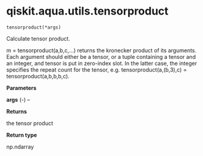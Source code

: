 <span id="qiskit-aqua-utils-tensorproduct" />

# qiskit.aqua.utils.tensorproduct

<span id="undefined" />

`tensorproduct(*args)`

Calculate tensor product.

m = tensorproduct(a,b,c,…) returns the kronecker product of its arguments. Each argument should either be a tensor, or a tuple containing a tensor and an integer, and tensor is put in zero-index slot. In the latter case, the integer specifies the repeat count for the tensor, e.g. tensorproduct(a,(b,3),c) = tensorproduct(a,b,b,b,c).

**Parameters**

**args** (*-*) –

**Returns**

the tensor product

**Return type**

np.ndarray
